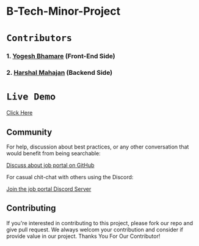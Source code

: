 # B-Tech-Minor-Project


# `Contributors`


### 1. [Yogesh Bhamare](https://github.com/YogeshAero07)  (Front-End Side)
   
### 2. [Harshal Mahajan](https://github.com/harshal125) (Backend Side)


# `Live Demo`


[Click Here](https://job-portal-college-proje-1.web.app/)


## Community

For help, discussion about best practices, or any other conversation that would benefit from being searchable:

[Discuss about job portal on GitHub](https://github.com/YogeshAero07/B-Tech-Minor_Project/)

For casual chit-chat with others using the Discord:

[Join the job portal Discord Server](https://discord.gg/gZTYD6hK)

## Contributing

If you're interested in contributing to this project, please fork our repo and give pull request. We always welcom your contribution and consider if provide value in our project. Thanks You For Our Contributor!








